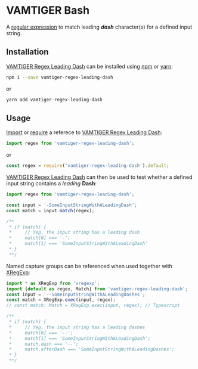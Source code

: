 # VAMTIGER Bash
A [regular expression](https://developer.mozilla.org/en-US/docs/Web/JavaScript/Guide/Regular_Expressions) to match leading **_dash_** character(s) for a defined input string.

## Installation
[VAMTIGER Regex Leading Dash](https://github.com/vamtiger-project/vamtiger-regex-leading-dash) can be installed using [npm](https://www.npmjs.com/) or [yarn]():
```bash
npm i --save vamtiger-regex-leading-dash
```
or
```bash
yarn add vamtiger-regex-leading-dash
```

## Usage
[Import](https://developer.mozilla.org/en-US/docs/Web/JavaScript/Reference/Statements/import) or [require](https://nodejs.org/api/modules.html#modules_require) a referece to [VAMTIGER Regex Leading Dash](https://github.com/vamtiger-project/vamtiger-regex-leading-dash):
```javascript
import regex from 'vamtiger-regex-leading-dash';
```
or
```javascript
const regex = require('vamtiger-regex-leading-dash').default;
```

[VAMTIGER Regex Leading Dash](https://github.com/vamtiger-project/vamtiger-regex-leading-dash) can then be used to test whether a defined input string contains a _leading_ **Dash**:
```javascript
import regex from 'vamtiger-regex-leading-dash';

const input = '-SomeInputStringWithALeadingDash';
const match = input.match(regex);

/**
 * if (match) {
 *     // Yep, the input string has a leading dash
 *     match[0] === '-';
 *     match[1] === 'SomeInputStringWithALeadingDash'
 * }
 **/
```

Named capture groups can be referenced when used together with [XRegExp](https://www.npmjs.com/package/xregexp):
```javascript
import * as XRegExp from 'xregexp';
import {default as regex, Match} from 'vamtiger-regex-leading-dash';
const input = '--SomeInputStringWithALeadingDashes';
const match = XRegExp.exec(input, regex);
// const match: Match = XRegExp.exec(input, regex); // Typescript

/**
 * if (match) {
 *     // Yep, the input string has a leading dashes
 *     match[0] === '--';
 *     match[1] === 'SomeInputStringWithALeadingDash';
 *     match.dash === '--';
 *     match.afterDash === 'SomeInputStringWithALeadingDashes';
 * }
 **/
```
